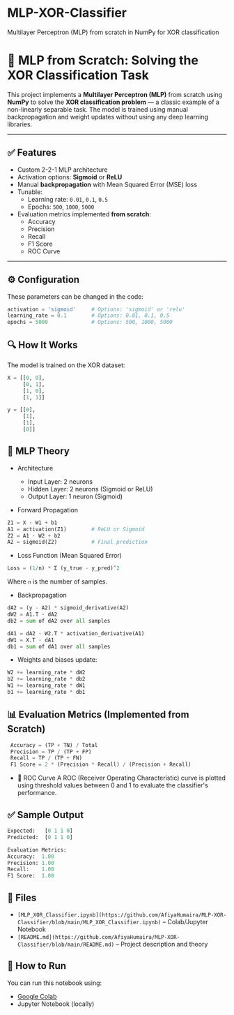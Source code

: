 # MLP-XOR-Classifier
Multilayer Perceptron (MLP) from scratch in NumPy for XOR classification

# 🧠 MLP from Scratch: Solving the XOR Classification Task

This project implements a **Multilayer Perceptron (MLP)** from scratch using **NumPy** to solve the **XOR classification problem** — a classic example of a non-linearly separable task. The model is trained using manual backpropagation and weight updates without using any deep learning libraries.

---

## ✅ Features

- Custom 2-2-1 MLP architecture
- Activation options: **Sigmoid** or **ReLU**
- Manual **backpropagation** with Mean Squared Error (MSE) loss
- Tunable:
  - Learning rate: `0.01`, `0.1`, `0.5`
  - Epochs: `500`, `1000`, `5000`
- Evaluation metrics implemented **from scratch**:
  - Accuracy
  - Precision
  - Recall
  - F1 Score
  - ROC Curve

---

## ⚙️ Configuration

These parameters can be changed in the code:

```python
activation = 'sigmoid'     # Options: 'sigmoid' or 'relu'
learning_rate = 0.1        # Options: 0.01, 0.1, 0.5
epochs = 5000              # Options: 500, 1000, 5000
```
## 🔍 How It Works
The model is trained on the XOR dataset:
```python
X = [[0, 0],
     [0, 1],
     [1, 0],
     [1, 1]]

y = [[0],
     [1],
     [1],
     [0]]
```

## 🧠 MLP Theory
- Architecture
    - Input Layer: 2 neurons
    - Hidden Layer: 2 neurons (Sigmoid or ReLU)
    - Output Layer: 1 neuron (Sigmoid)

- Forward Propagation
```python
Z1 = X · W1 + b1
A1 = activation(Z1)        # ReLU or Sigmoid
Z2 = A1 · W2 + b2
A2 = sigmoid(Z2)           # Final prediction
```
- Loss Function (Mean Squared Error)
 ```python
Loss = (1/n) * Σ (y_true - y_pred)^2
 ```
Where `n` is the number of samples. 
- Backpropagation
```python
dA2 = (y - A2) * sigmoid_derivative(A2)
dW2 = A1.T · dA2
db2 = sum of dA2 over all samples

dA1 = dA2 · W2.T * activation_derivative(A1)
dW1 = X.T · dA1
db1 = sum of dA1 over all samples
```
  - Weights and biases update:
 ```python
W2 += learning_rate * dW2
b2 += learning_rate * db2
W1 += learning_rate * dW1
b1 += learning_rate * db1
  ```  
## 📊 Evaluation Metrics (Implemented from Scratch)
```python
 Accuracy = (TP + TN) / Total
 Precision = TP / (TP + FP)
 Recall = TP / (TP + FN)
 F1 Score = 2 * (Precision * Recall) / (Precision + Recall)
```
- 🔸 ROC Curve
  A ROC (Receiver Operating Characteristic) curve is plotted using threshold values between 0 and 1 to evaluate the classifier's performance.

## ✅ Sample Output
```python
Expected:   [0 1 1 0]
Predicted:  [0 1 1 0]

Evaluation Metrics:
Accuracy:  1.00
Precision: 1.00
Recall:    1.00
F1 Score:  1.00
```
## 📁 Files
- ```[MLP_XOR_Classifier.ipynb](https://github.com/AfiyaHumaira/MLP-XOR-Classifier/blob/main/MLP_XOR_Classifier.ipynb)``` – Colab/Jupyter Notebook
- ```[README.md](https://github.com/AfiyaHumaira/MLP-XOR-Classifier/blob/main/README.md)``` – Project description and theory

## 🚀 How to Run
You can run this notebook using:
- [Google Colab](https://colab.research.google.com/)
- Jupyter Notebook (locally)
